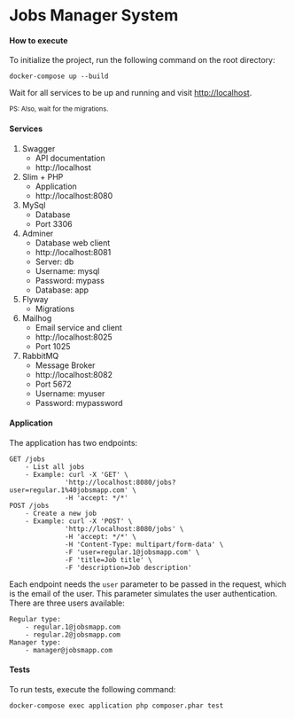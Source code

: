 # Jobs Manager System

#### How to execute
To initialize the project, run the following command on the root directory:

```
docker-compose up --build
```

Wait for all services to be up and running and visit [http://localhost](http://localhost).

<sub>PS: Also, wait for the migrations.</sub>

#### Services
1. Swagger
    - API documentation
    - http://localhost
2. Slim + PHP
    - Application
    - http://localhost:8080
3. MySql
    - Database
    - Port 3306
4. Adminer
    - Database web client
    - http://localhost:8081
    - Server: db
    - Username: mysql
    - Password: mypass
    - Database: app
5. Flyway
    - Migrations
6. Mailhog
    - Email service and client
    - http://localhost:8025
    - Port 1025 
7. RabbitMQ
    - Message Broker
    - http://localhost:8082
    - Port 5672 
    - Username: myuser
    - Password: mypassword

#### Application
The application has two endpoints:

```
GET /jobs
    - List all jobs
    - Example: curl -X 'GET' \
              'http://localhost:8080/jobs?user=regular.1%40jobsmapp.com' \
              -H 'accept: */*'
POST /jobs
    - Create a new job
    - Example: curl -X 'POST' \
              'http://localhost:8080/jobs' \
              -H 'accept: */*' \
              -H 'Content-Type: multipart/form-data' \
              -F 'user=regular.1@jobsmapp.com' \
              -F 'title=Job title' \
              -F 'description=Job description'
```

Each endpoint needs the ```user``` parameter to be passed in the request, which is the email of the user. 
This parameter simulates the user authentication.
There are three users available:
```
Regular type:
    - regular.1@jobsmapp.com
    - regular.2@jobsmapp.com
Manager type:
    - manager@jobsmapp.com
```

#### Tests
To run tests, execute the following command:
```
docker-compose exec application php composer.phar test
```